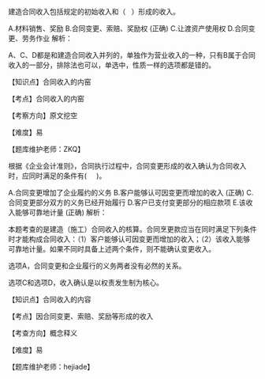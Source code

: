 <p>建造合同收入包括规定的初始收入和（ &nbsp;&nbsp;）形成的收入。</p>
A.材料销售、奖励
B.合同变更、索赔、奖励权  (正确)
C.让渡资产使用权
D.合同变更、劳务作业
解析：<p>A、C、D都是和建造合同收入并列的，单独作为营业收入的一种，只有B属于合同收入的一部分，排除法也可以，单选中，性质一样的选项都是错的。</p><p>【知识点】合同收入的内窑</p><p>【考点】合同收入的内窑</p><p>【考察方向】原文挖空</p><p>【难度】易</p><p>【题库维护老师：ZKQ】</p>
<p>根据《企业会计准则》，合同执行过程中，合同变更形成的收入确认为合同收入时，应同时满足的条件有( &nbsp; &nbsp; )。</p>
A.合同变更增加了企业履约的义务
B.客户能够认可因变更而增加的收入  (正确)
C.合同变更部分双方的义务已经开始履行
D.客户已支付变更部分的相应款项
E.该收入能够可靠地计量  (正确)
解析：<p>本题考查的是建造（施工）合同收入的核算。合同烹更款应当在同时满足下列条件时才能构成合同收入：（1）客户能够认可因变更而增加的收入；（2）该收入能够可靠地计量。如果不同时具备上述两个条件，则不能确认变更收入。</p><p>选项A，合同变更和企业履行的义务两者没有必然的关系。</p><p>选项C和选项D，收入确认是以权责发生制为核心。</p><p>【知识点】合同收入的内容</p><p>【考点】因合同变更、索赔、奖励等形成的收入</p><p>【考查方向】概念释义</p><p>【难度】易</p><p>【题库维护老师：hejiade】</p>
